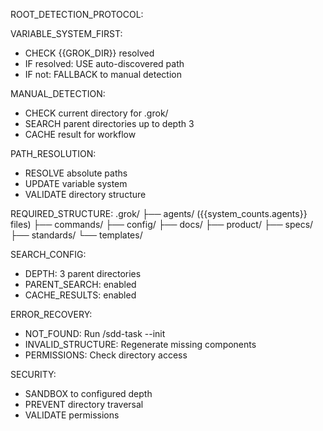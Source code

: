 ROOT_DETECTION_PROTOCOL:

VARIABLE_SYSTEM_FIRST:
- CHECK {{GROK_DIR}} resolved
- IF resolved: USE auto-discovered path
- IF not: FALLBACK to manual detection

MANUAL_DETECTION:
- CHECK current directory for .grok/
- SEARCH parent directories up to depth 3
- CACHE result for workflow

PATH_RESOLUTION:
- RESOLVE absolute paths
- UPDATE variable system
- VALIDATE directory structure

REQUIRED_STRUCTURE:
.grok/
├── agents/ ({{system_counts.agents}} files)
├── commands/
├── config/
├── docs/
├── product/
├── specs/
├── standards/
└── templates/

SEARCH_CONFIG:
- DEPTH: 3 parent directories
- PARENT_SEARCH: enabled
- CACHE_RESULTS: enabled

ERROR_RECOVERY:
- NOT_FOUND: Run /sdd-task --init
- INVALID_STRUCTURE: Regenerate missing components
- PERMISSIONS: Check directory access

SECURITY:
- SANDBOX to configured depth
- PREVENT directory traversal
- VALIDATE permissions